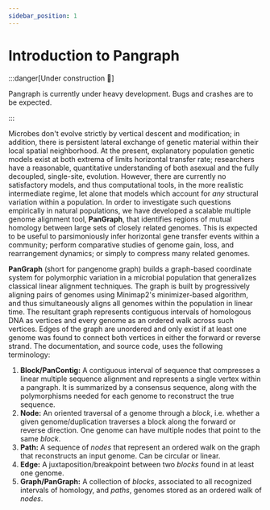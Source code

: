 ```yaml
---
sidebar_position: 1
---
```


# Introduction to Pangraph

:::danger[Under construction 👷]

Pangraph is currently under heavy development. Bugs and crashes are to be expected.

:::


Microbes don't evolve strictly by vertical descent and modification; in addition, there is persistent lateral exchange of genetic material within their local spatial neighborhood.
At the present, explanatory population genetic models exist at both extrema of limits horizontal transfer rate; researchers have a reasonable, quantitative understanding of both asexual and the fully decoupled, single-site, evolution.
However, there are currently no satisfactory models, and thus computational tools, in the more realistic intermediate regime, let alone that models which account for _any_ structural variation within a population.
In order to investigate such questions empirically in natural populations, we have developed a scalable multiple genome alignment tool, **PanGraph**, that identifies regions of mutual homology between large sets of closely related genomes.
This is expected to be useful to parsimoniously infer horizontal gene transfer events within a community; perform comparative studies of genome gain, loss, and rearrangement dynamics; or simply to compress many related genomes.

**PanGraph** (short for pangenome graph) builds a graph-based coordinate system for polymorphic variation in a microbial population that generalizes classical linear alignment techniques.
The graph is built by progressively aligning pairs of genomes using Minimap2's minimizer-based algorithm, and thus simultaneously aligns all genomes within the population in linear time.
The resultant graph represents contiguous intervals of homologous DNA as vertices and every genome as an ordered walk across such vertices.
Edges of the graph are unordered and only exist if at least one genome was found to connect both vertices in either the forward or reverse strand.
The documentation, and source code, uses the following terminology:

1. **Block/PanContig:**
    A contiguous interval of sequence that compresses a linear multiple sequence alignment and represents a single vertex within a pangraph.
    It is summarized by a consensus sequence, along with the polymorphisms needed for each genome to reconstruct the true sequence.
2. **Node:**
    An oriented traversal of a genome through a _block_, i.e. whether a given genome/duplication traverses a block along the forward or reverse direction.
    One genome can have multiple nodes that point to the same _block_.
3. **Path:**
    A sequence of _nodes_ that represent an ordered walk on the graph that reconstructs an input genome.
    Can be circular or linear.
4. **Edge:**
    A juxtaposition/breakpoint between two _blocks_ found in at least one genome.
5. **Graph/PanGraph:**
    A collection of _blocks_, associated to all recognized intervals of homology, and _paths_, genomes stored as an ordered walk of _nodes_.

